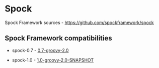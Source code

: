 # Spock

Spock Framework sources - <https://github.com/spockframework/spock>

## Spock Framework compatibilities

-   spock-0.7 -
    [0.7-groovy-2.0](http://repo1.maven.org/maven2/org/spockframework/spock-core/0.7-groovy-2.0/)

-   spock-1.0 -
    [1.0-groovy-2.0-SNAPSHOT](https://oss.sonatype.org/content/repositories/snapshots/org/spockframework/spock-core/1.0-groovy-2.0-SNAPSHOT/)
